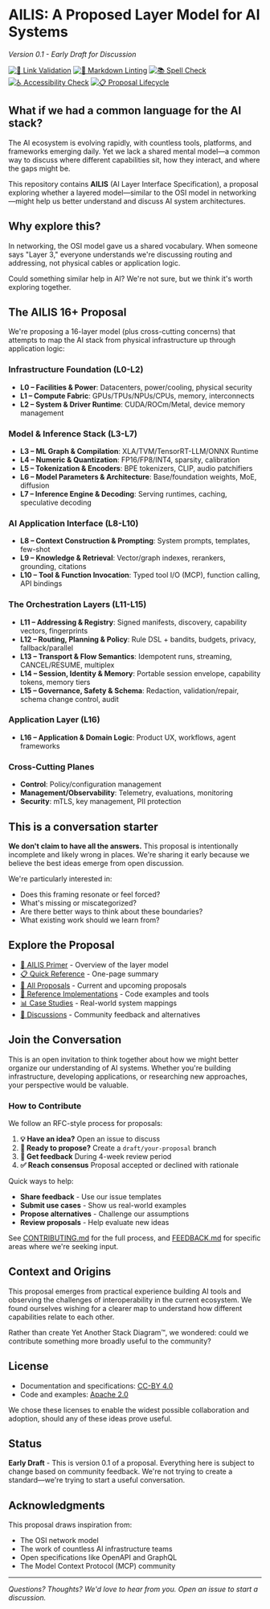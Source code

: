 # AILIS: A Proposed Layer Model for AI Systems

*Version 0.1 - Early Draft for Discussion*

<!-- Workflow Status Badges -->
[![🔗 Link Validation](https://github.com/DollhouseMCP/AILIS/actions/workflows/link-validation.yml/badge.svg)](https://github.com/DollhouseMCP/AILIS/actions/workflows/link-validation.yml)
[![📝 Markdown Linting](https://github.com/DollhouseMCP/AILIS/actions/workflows/markdown-lint.yml/badge.svg)](https://github.com/DollhouseMCP/AILIS/actions/workflows/markdown-lint.yml)
[![📚 Spell Check](https://github.com/DollhouseMCP/AILIS/actions/workflows/spell-check.yml/badge.svg)](https://github.com/DollhouseMCP/AILIS/actions/workflows/spell-check.yml)
[![♿ Accessibility Check](https://github.com/DollhouseMCP/AILIS/actions/workflows/accessibility-check.yml/badge.svg)](https://github.com/DollhouseMCP/AILIS/actions/workflows/accessibility-check.yml)
[![📋 Proposal Lifecycle](https://github.com/DollhouseMCP/AILIS/actions/workflows/proposal-lifecycle.yml/badge.svg)](https://github.com/DollhouseMCP/AILIS/actions/workflows/proposal-lifecycle.yml)

## What if we had a common language for the AI stack?

The AI ecosystem is evolving rapidly, with countless tools, platforms, and frameworks emerging daily. Yet we lack a shared mental model—a common way to discuss where different capabilities sit, how they interact, and where the gaps might be.

This repository contains **AILIS** (AI Layer Interface Specification), a proposal exploring whether a layered model—similar to the OSI model in networking—might help us better understand and discuss AI system architectures.

## Why explore this?

In networking, the OSI model gave us a shared vocabulary. When someone says "Layer 3," everyone understands we're discussing routing and addressing, not physical cables or application logic. 

Could something similar help in AI? We're not sure, but we think it's worth exploring together.

## The AILIS 16+ Proposal

We're proposing a 16-layer model (plus cross-cutting concerns) that attempts to map the AI stack from physical infrastructure up through application logic:

### Infrastructure Foundation (L0-L2)
- **L0 – Facilities & Power**: Datacenters, power/cooling, physical security
- **L1 – Compute Fabric**: GPUs/TPUs/NPUs/CPUs, memory, interconnects  
- **L2 – System & Driver Runtime**: CUDA/ROCm/Metal, device memory management

### Model & Inference Stack (L3-L7)
- **L3 – ML Graph & Compilation**: XLA/TVM/TensorRT-LLM/ONNX Runtime
- **L4 – Numeric & Quantization**: FP16/FP8/INT4, sparsity, calibration
- **L5 – Tokenization & Encoders**: BPE tokenizers, CLIP, audio patchifiers
- **L6 – Model Parameters & Architecture**: Base/foundation weights, MoE, diffusion
- **L7 – Inference Engine & Decoding**: Serving runtimes, caching, speculative decoding

### AI Application Interface (L8-L10)
- **L8 – Context Construction & Prompting**: System prompts, templates, few-shot
- **L9 – Knowledge & Retrieval**: Vector/graph indexes, rerankers, grounding, citations
- **L10 – Tool & Function Invocation**: Typed tool I/O (MCP), function calling, API bindings

### The Orchestration Layers (L11-L15)
- **L11 – Addressing & Registry**: Signed manifests, discovery, capability vectors, fingerprints
- **L12 – Routing, Planning & Policy**: Rule DSL + bandits, budgets, privacy, fallback/parallel
- **L13 – Transport & Flow Semantics**: Idempotent runs, streaming, CANCEL/RESUME, multiplex
- **L14 – Session, Identity & Memory**: Portable session envelope, capability tokens, memory tiers
- **L15 – Governance, Safety & Schema**: Redaction, validation/repair, schema change control, audit

### Application Layer (L16)
- **L16 – Application & Domain Logic**: Product UX, workflows, agent frameworks

### Cross-Cutting Planes
- **Control**: Policy/configuration management
- **Management/Observability**: Telemetry, evaluations, monitoring
- **Security**: mTLS, key management, PII protection

## This is a conversation starter

**We don't claim to have all the answers.** This proposal is intentionally incomplete and likely wrong in places. We're sharing it early because we believe the best ideas emerge from open discussion.

We're particularly interested in:
- Does this framing resonate or feel forced?
- What's missing or miscategorized?
- Are there better ways to think about these boundaries?
- What existing work should we learn from?

## Explore the Proposal

- [📄 AILIS Primer](proposals/AILIS_Primer.md) - Overview of the layer model
- [📋 Quick Reference](proposals/AILIS_Cheat_Sheet.md) - One-page summary
- [📝 All Proposals](proposals/) - Current and upcoming proposals
- [🔬 Reference Implementations](reference/) - Code examples and tools
- [📊 Case Studies](studies/) - Real-world system mappings
- [💬 Discussions](https://github.com/DollhouseMCP/AILIS/discussions) - Community feedback and alternatives

## Join the Conversation

This is an open invitation to think together about how we might better organize our understanding of AI systems. Whether you're building infrastructure, developing applications, or researching new approaches, your perspective would be valuable.

### How to Contribute

We follow an RFC-style process for proposals:

1. **💡 Have an idea?** Open an issue to discuss
2. **📝 Ready to propose?** Create a `draft/your-proposal` branch
3. **👀 Get feedback** During 4-week review period
4. **✅ Reach consensus** Proposal accepted or declined with rationale

Quick ways to help:
- **Share feedback** - Use our issue templates
- **Submit use cases** - Show us real-world examples
- **Propose alternatives** - Challenge our assumptions
- **Review proposals** - Help evaluate new ideas

See [CONTRIBUTING.md](CONTRIBUTING.md) for the full process, and [FEEDBACK.md](FEEDBACK.md) for specific areas where we're seeking input.

## Context and Origins

This proposal emerges from practical experience building AI tools and observing the challenges of interoperability in the current ecosystem. We found ourselves wishing for a clearer map to understand how different capabilities relate to each other.

Rather than create Yet Another Stack Diagram™, we wondered: could we contribute something more broadly useful to the community?

## License

- Documentation and specifications: [CC-BY 4.0](LICENSE-DOCS)
- Code and examples: [Apache 2.0](LICENSE)

We chose these licenses to enable the widest possible collaboration and adoption, should any of these ideas prove useful.

## Status

**Early Draft** - This is version 0.1 of a proposal. Everything here is subject to change based on community feedback. We're not trying to create a standard—we're trying to start a useful conversation.

## Acknowledgments

This proposal draws inspiration from:
- The OSI network model
- The work of countless AI infrastructure teams
- Open specifications like OpenAPI and GraphQL
- The Model Context Protocol (MCP) community

---

*Questions? Thoughts? We'd love to hear from you. Open an issue to start a discussion.*
